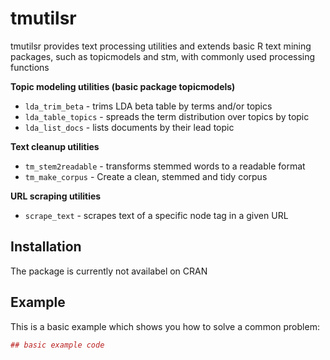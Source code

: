 
<!-- README.md is generated from README.Rmd. Please edit that file -->

# tmutilsr

tmutilsr provides text processing utilities and extends basic R text
mining packages, such as topicmodels and stm, with commonly used
processing functions

**Topic modeling utilities (basic package topicmodels)**

  - `lda_trim_beta` - trims LDA beta table by terms and/or topics
  - `lda_table_topics` - spreads the term distribution over topics by
    topic
  - `lda_list_docs` - lists documents by their lead topic

**Text cleanup utilities**

  - `tm_stem2readable` - transforms stemmed words to a readable format
  - `tm_make_corpus` - Create a clean, stemmed and tidy corpus

**URL scraping utilities**

  - `scrape_text` - scrapes text of a specific node tag in a given URL

## Installation

The package is currently not availabel on CRAN

## Example

This is a basic example which shows you how to solve a common problem:

``` r
## basic example code
```
